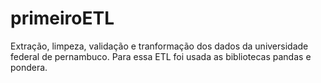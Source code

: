# primeiroETL
Extração, limpeza, validação e tranformação dos dados da universidade federal de pernambuco. Para essa ETL foi usada as bibliotecas pandas e pondera.

